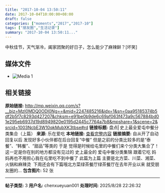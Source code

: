 ```yaml
---
title: "2017-10-04 13:50:11"
date: 2017-10-04T10:00:00+08:00
draft: false
categories: ["moments","2017","2017-10"]
tags: ["朋友圈","生活记录"]
summary: "2017-10-04 13:50:11..."
---
```


中秋佳节，天气渐冷，阖家团聚的好日子，怎么能少了麻辣鲜？[坏笑]

## 媒体文件

- ![Media 1](/Moments/photos/2017-10-04/201710041350110.jpg)

## 相关链接

**原始链接:** http://mp.weixin.qq.com/s?__biz=MzI0MDQ0ODI0Ng==&mid=2247485216&idx=1&sn=0aa95185374b5df2b5f7c8293d427207&chksm=e91be0b9de6c69af063f473a9c567884bd01e295eb6937d19d8949820e0195d2445c7764a7b8&mpshare=1&scene=2&srcid=1003NcbE3W10qkMubXK3tbse#rd
**链接标题:** 盘点⎜史上最全爱屯中餐分类集合（上篇）
**来源:** 乐在爱吃
**本地链接:** [查看完整内容](/link_content/2017/10/2017-10-04/link_content/)
**链接摘要:** 自从开了自动回复以后 发现好多小伙伴都在后台回复“中餐” 但是之前的分类比较多的是“泰餐”、“韩餐”、“甜品”等类的 于是 觉得是时候给屯里的中餐们来个分类大集合了！ 这一定是你在别的地方都没有见过的 史上最全的 爱屯中餐分类集锦 跟着它吃 妈妈再也不用担心我在屯里吃不到中餐了 此篇为上篇 主要是北方菜、川菜、湘菜、火锅和麻辣烫  下周还会有下篇哦北方菜绿茶餐厅绿茶餐厅在去年开业以来 就受朋友圈的...
**包含图片:** 52 张

---

**帖子类型:** 3
**用户名:** chenxueyuan001
**处理时间:** 2025/8/28 22:26:32